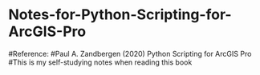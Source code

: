 # Notes-for-Python-Scripting-for-ArcGIS-Pro
#Reference:
#Paul A. Zandbergen (2020) Python Scripting for ArcGIS Pro
#This is my self-studying notes when reading this book
